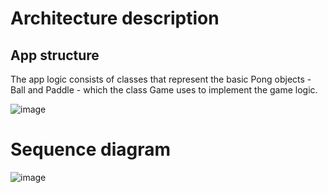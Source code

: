 # Architecture description

## App structure

The app logic consists of classes that represent the basic Pong objects - Ball and Paddle - which the class Game uses to implement the game logic.

![image](https://github.com/user-attachments/assets/b41d41f3-73d8-4485-a299-fd10b86db757)

# Sequence diagram
![image](https://github.com/user-attachments/assets/b57ed777-03d8-4e85-bff6-d80f0994dfc3)
